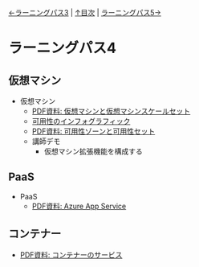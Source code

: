[←ラーニングパス3](lp03.md) | [↑目次](README.md) | [ラーニングパス5→](lp05.md)

# ラーニングパス4

## 仮想マシン

- 仮想マシン
  - [PDF資料: 仮想マシンと仮想マシンスケールセット](pdf/vm%E3%81%A8vmss.pdf)
  - [可用性のインフォグラフィック](https://azure.microsoft.com/mediahandler/files/resourcefiles/infographic-reliability-with-microsoft-azure/InfographicRC2.pdf)
  - [PDF資料: 可用性ゾーンと可用性セット](pdf/%E5%8F%AF%E7%94%A8%E6%80%A7%E3%82%BE%E3%83%BC%E3%83%B3%E3%83%BB%E5%8F%AF%E7%94%A8%E6%80%A7%E3%82%BB%E3%83%83%E3%83%88.pdf)
  - 講師デモ
    - 仮想マシン拡張機能を構成する

## PaaS

- PaaS
  - [PDF資料: Azure App Service](pdf/Azure%20App%20Service.pdf)

## コンテナー

- [PDF資料: コンテナーのサービス](pdf/%E3%82%B3%E3%83%B3%E3%83%86%E3%83%8A%E3%83%BC%E3%81%AE%E3%82%B5%E3%83%BC%E3%83%93%E3%82%B9.pdf)

<!--
- [ラボ9b: Azure Container Instancesの実装](lab09bcs.md)

※ラボ9cは現在ラボの問題により実施ができません。スキップしてください。ご参考として動画はご確認いただけます。2023/8/6
- [ラボ8: 仮想マシンと仮想マシンスケールセットの管理](lab08cs.md)
- [ラボ9a: Web Apps の実装](lab09acs.md)
- [ラボ9c: Azure Kubernetes Service を実装する](lab09ccs.md)

-->
